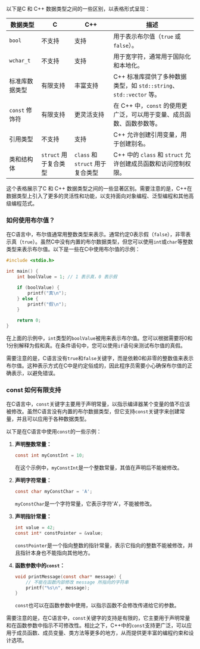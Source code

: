以下是C 和 C++ 数据类型之间的一些区别，以表格形式呈现：

| 数据类型          | C                    | C++                    | 描述                                                         |
|------------------|----------------------|------------------------|--------------------------------------------------------------|
| `bool`           | 不支持               | 支持                   | 用于表示布尔值（`true` 或 `false`）。                          |
| `wchar_t`        | 不支持               | 支持                   | 用于宽字符，通常用于国际化和本地化。                         |
| 标准库数据类型    | 有限支持             | 丰富支持               | C++ 标准库提供了多种数据类型，如 `std::string`、`std::vector` 等。 |
| `const` 修饰符   | 有限支持             | 更灵活支持             | 在 C++ 中，`const` 的使用更广泛，可以用于变量、成员函数、函数参数等。 |
| 引用类型          | 不支持               | 支持                   | C++ 允许创建引用变量，用于创建别名。                       |
| 类和结构体        | `struct` 用于复合类型 | `class` 和 `struct` 用于复合类型 | C++ 中的 `class` 和 `struct` 允许创建成员函数和访问控制权限。 |

这个表格展示了C 和 C++ 数据类型之间的一些显著区别。需要注意的是，C++在数据类型上引入了更多的灵活性和功能，以支持面向对象编程、泛型编程和其他高级编程范式。

### 如何使用布尔值？
  在C语言中，布尔值通常用整数类型来表示。通常约定0表示假（`false`），非零表示真（`true`）。虽然C中没有内置的布尔数据类型，但您可以使用`int`或`char`等整数类型来表示布尔值。以下是一些在C中使用布尔值的示例：

  ```c
  #include <stdio.h>

  int main() {
      int boolValue = 1; // 1 表示真，0 表示假

      if (boolValue) {
          printf("真\n");
      } else {
          printf("假\n");
      }

      return 0;
  }
  ```

  在上面的示例中，`int`类型的`boolValue`被用来表示布尔值。您可以根据需要将0和1分别解释为假和真。在条件语句中，您可以使用`if`语句来测试布尔值的真假。

  需要注意的是，C语言没有`true`和`false`关键字，而是依赖0和非零的整数值来表示布尔值。这种表示方式在C中是约定俗成的，因此程序员需要小心确保布尔值的正确表示，以避免错误。
### const 如何有限支持

  在C语言中，`const`关键字主要用于声明常量，以指示编译器某个变量的值不应该被修改。虽然C语言没有内置的布尔数据类型，但它支持`const`关键字来创建常量，并且可以应用于各种数据类型。

以下是在C语言中使用`const`的一些示例：

1. **声明整数常量：**

   ```c
   const int myConstInt = 10;
   ```

   在这个示例中，`myConstInt`是一个整数常量，其值在声明后不能被修改。

2. **声明字符常量：**

   ```c
   const char myConstChar = 'A';
   ```

   `myConstChar`是一个字符常量，它表示字符'A'，不能被修改。

3. **声明指针常量：**

   ```c
   int value = 42;
   const int* constPointer = &value;
   ```

   `constPointer`是一个指向整数的指针常量，表示它指向的整数不能被修改，并且指针本身也不能指向其他地方。

4. **函数参数中的`const`：**

   ```c
   void printMessage(const char* message) {
       // 不能在函数内部修改 message 所指向的字符串
       printf("%s\n", message);
   }
   ```

   `const`也可以在函数参数中使用，以指示函数不会修改传递给它的参数。

需要注意的是，在C语言中，`const`关键字的支持是有限的，它主要用于声明常量和在函数参数中指示不可修改性。相比之下，C++中的`const`支持更广泛，可以应用于成员函数、成员变量、类方法等更多的地方，从而提供更丰富的编程约束和设计选项。